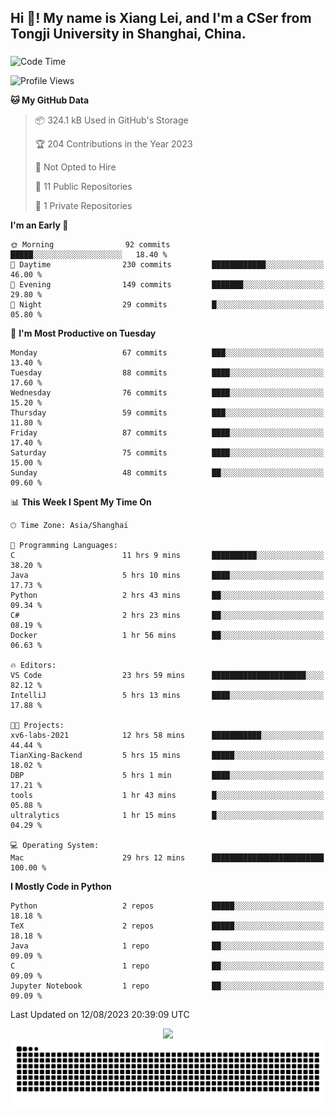 <h2 align="left">Hi 👋! My name is Xiang Lei, and I'm a CSer from Tongji University in Shanghai, China.</h2>

###

<!--START_SECTION:waka-->
![Code Time](http://img.shields.io/badge/Code%20Time-126%20hrs%2022%20mins-blue)

![Profile Views](http://img.shields.io/badge/Profile%20Views-141-blue)

**🐱 My GitHub Data** 

> 📦 324.1 kB Used in GitHub's Storage 
 > 
> 🏆 204 Contributions in the Year 2023
 > 
> 🚫 Not Opted to Hire
 > 
> 📜 11 Public Repositories 
 > 
> 🔑 1 Private Repositories 
 > 
**I'm an Early 🐤** 

```text
🌞 Morning                92 commits          █████░░░░░░░░░░░░░░░░░░░░   18.40 % 
🌆 Daytime                230 commits         ████████████░░░░░░░░░░░░░   46.00 % 
🌃 Evening                149 commits         ███████░░░░░░░░░░░░░░░░░░   29.80 % 
🌙 Night                  29 commits          █░░░░░░░░░░░░░░░░░░░░░░░░   05.80 % 
```
📅 **I'm Most Productive on Tuesday** 

```text
Monday                   67 commits          ███░░░░░░░░░░░░░░░░░░░░░░   13.40 % 
Tuesday                  88 commits          ████░░░░░░░░░░░░░░░░░░░░░   17.60 % 
Wednesday                76 commits          ████░░░░░░░░░░░░░░░░░░░░░   15.20 % 
Thursday                 59 commits          ███░░░░░░░░░░░░░░░░░░░░░░   11.80 % 
Friday                   87 commits          ████░░░░░░░░░░░░░░░░░░░░░   17.40 % 
Saturday                 75 commits          ████░░░░░░░░░░░░░░░░░░░░░   15.00 % 
Sunday                   48 commits          ██░░░░░░░░░░░░░░░░░░░░░░░   09.60 % 
```


📊 **This Week I Spent My Time On** 

```text
🕑︎ Time Zone: Asia/Shanghai

💬 Programming Languages: 
C                        11 hrs 9 mins       ██████████░░░░░░░░░░░░░░░   38.20 % 
Java                     5 hrs 10 mins       ████░░░░░░░░░░░░░░░░░░░░░   17.73 % 
Python                   2 hrs 43 mins       ██░░░░░░░░░░░░░░░░░░░░░░░   09.34 % 
C#                       2 hrs 23 mins       ██░░░░░░░░░░░░░░░░░░░░░░░   08.19 % 
Docker                   1 hr 56 mins        ██░░░░░░░░░░░░░░░░░░░░░░░   06.63 % 

🔥 Editors: 
VS Code                  23 hrs 59 mins      █████████████████████░░░░   82.12 % 
IntelliJ                 5 hrs 13 mins       ████░░░░░░░░░░░░░░░░░░░░░   17.88 % 

🐱‍💻 Projects: 
xv6-labs-2021            12 hrs 58 mins      ███████████░░░░░░░░░░░░░░   44.44 % 
TianXing-Backend         5 hrs 15 mins       █████░░░░░░░░░░░░░░░░░░░░   18.02 % 
DBP                      5 hrs 1 min         ████░░░░░░░░░░░░░░░░░░░░░   17.21 % 
tools                    1 hr 43 mins        █░░░░░░░░░░░░░░░░░░░░░░░░   05.88 % 
ultralytics              1 hr 15 mins        █░░░░░░░░░░░░░░░░░░░░░░░░   04.29 % 

💻 Operating System: 
Mac                      29 hrs 12 mins      █████████████████████████   100.00 % 
```

**I Mostly Code in Python** 

```text
Python                   2 repos             █████░░░░░░░░░░░░░░░░░░░░   18.18 % 
TeX                      2 repos             █████░░░░░░░░░░░░░░░░░░░░   18.18 % 
Java                     1 repo              ██░░░░░░░░░░░░░░░░░░░░░░░   09.09 % 
C                        1 repo              ██░░░░░░░░░░░░░░░░░░░░░░░   09.09 % 
Jupyter Notebook         1 repo              ██░░░░░░░░░░░░░░░░░░░░░░░   09.09 % 
```




 Last Updated on 12/08/2023 20:39:09 UTC
<!--END_SECTION:waka-->

<div align="center">
  <img src="https://github-readme-stats.vercel.app/api?username=Lei00764&show_icons=true&theme=radical" />
 </div>

 <div align="center">

<picture>
  <source media="(prefers-color-scheme: dark)" srcset="https://raw.githubusercontent.com/Lei00764/Lei00764/output/github-contribution-grid-snake-dark.svg">
  <source media="(prefers-color-scheme: light)" srcset="https://raw.githubusercontent.com/Lei00764/Lei00764/output/github-contribution-grid-snake.svg">
  <img alt="github contribution grid snake animation" src="https://raw.githubusercontent.com/Lei00764/Lei00764/output/github-contribution-grid-snake.svg">
</picture>

</div>





